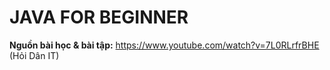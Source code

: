 # JAVA FOR BEGINNER
**Nguồn bài học & bài tập:** https://www.youtube.com/watch?v=7L0RLrfrBHE (Hỏi Dân IT)
